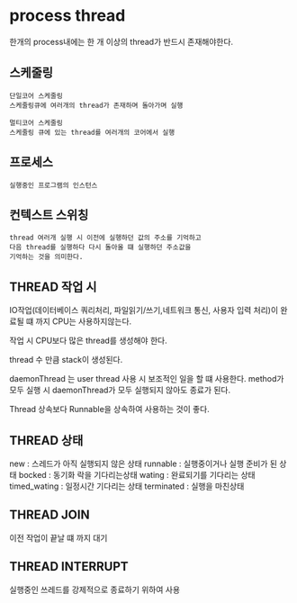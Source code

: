 # process thread 

한개의 process내에는 한 개 이상의 thread가 반드시 존재해야한다.

## 스케줄링

	단일코어 스케줄링
	스케줄링큐에 여러개의 thread가 존재하며 돌아가며 실행
	
	멀티코어 스케줄링
	스케줄링 큐에 있는 thread를 여러개의 코어에서 실행

## 프로세스 
	실행중인 프로그램의 인스턴스

## 컨텍스트 스위칭
	thread 여러개 실행 시 이전에 실행하던 값의 주소를 기억하고
	다음 thread를 실행하다 다시 돌아올 떄 실행하던 주소값을
	기억하는 것을 의미한다.

## THREAD 작업 시 

IO작업(데이터베이스 쿼리처리, 파일읽기/쓰기,네트워크 통신, 사용자 입력 처리)이 완료될 떄 까지 CPU는 사용하지않는다.

작업 시 CPU보다 많은 thread를 생성해야 한다.

thread 수 만큼 stack이 생성된다.

daemonThread 는 user thread 사용 시 보조적인 일을 할 떄 사용한다.
method가 모두 실행 시 daemonThread가 모두 실행되지 않아도 종료가 된다.

Thread 상속보다 Runnable을 상속하여 사용하는 것이 좋다.

## THREAD 상태

new : 스레드가 아직 실행되지 않은 상태
runnable : 실행중이거나 실행 준비가 된 상태
bocked : 동기화 락을 기다리는상태
wating : 완료되기를 기다리는 상태
timed_wating : 일정시간 기다리는 상태
terminated : 실행을 마친상태

## THREAD JOIN

이전 작업이 끝날 떄 까지 대기

## THREAD INTERRUPT

실행중인 쓰레드를 강제적으로 종료하기 위하여 사용
